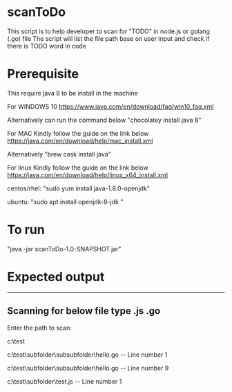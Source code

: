 # scanToDo
This script is to help developer to scan for "TODO" in node.js or golang (.go) file
The script will list the file path base on user input and check if there is TODO word in code 

# Prerequisite
This require java 8 to be install in the machine

For WINDOWS 10
https://www.java.com/en/download/faq/win10_faq.xml

Alternatively can run the command below
"chocolatey install java 8"

For MAC
Kindly follow the guide on the link below
https://java.com/en/download/help/mac_install.xml

Alternatively
"brew cask install java"


For linux
Kindly follow the guide on the link below
https://java.com/en/download/help/linux_x64_install.xml

centos/rhel: 
"sudo yum install java-1.8.0-openjdk"

ubuntu: 
"sudo apt install openjdk-8-jdk "

# To run

"java -jar scanToDo-1.0-SNAPSHOT.jar"


# Expected output

------------------------------------
Scanning for below file type
.js .go
------------------------------------
Enter the path to scan:

c:\test

c:\test\subfolder\subsubfolder\hello.go -- Line number 1

c:\test\subfolder\subsubfolder\hello.go -- Line number 9

c:\test\subfolder\test.js -- Line number 1
